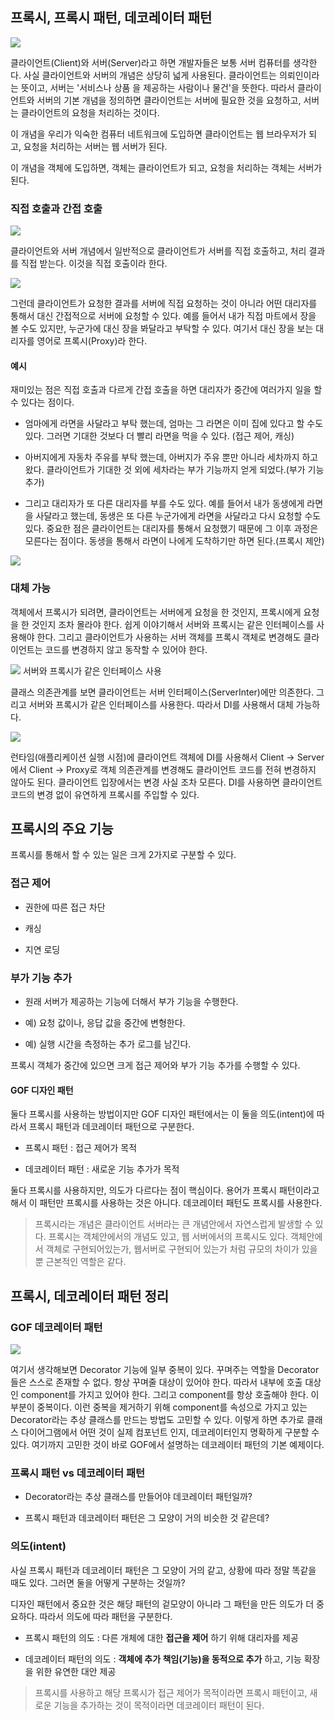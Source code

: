## 프록시, 프록시 패턴, 데코레이터 패턴

![](https://s3.us-west-2.amazonaws.com/secure.notion-static.com/13fe34e8-85c6-489d-8934-04d8cedd0652/%E1%84%89%E1%85%B3%E1%84%8F%E1%85%B3%E1%84%85%E1%85%B5%E1%86%AB%E1%84%89%E1%85%A3%E1%86%BA_2021-12-11_%E1%84%8B%E1%85%A9%E1%84%92%E1%85%AE_1.22.17.png?X-Amz-Algorithm=AWS4-HMAC-SHA256&X-Amz-Content-Sha256=UNSIGNED-PAYLOAD&X-Amz-Credential=AKIAT73L2G45EIPT3X45%2F20211211%2Fus-west-2%2Fs3%2Faws4_request&X-Amz-Date=20211211T042650Z&X-Amz-Expires=86400&X-Amz-Signature=e75bbf4c041b36ab816bda5035a753fc73a2ca548bac6d23f252a8912645141e&X-Amz-SignedHeaders=host&response-content-disposition=filename%20%3D%22%25E1%2584%2589%25E1%2585%25B3%25E1%2584%258F%25E1%2585%25B3%25E1%2584%2585%25E1%2585%25B5%25E1%2586%25AB%25E1%2584%2589%25E1%2585%25A3%25E1%2586%25BA%25202021-12-11%2520%25E1%2584%258B%25E1%2585%25A9%25E1%2584%2592%25E1%2585%25AE%25201.22.17.png%22&x-id=GetObject)

클라이언트(Client)와 서버(Server)라고 하면 개발자들은 보통 서버 컴퓨터를 생각한다.
사실 클라이언트와 서버의 개념은 상당히 넓게 사용된다. 클라이언트는 의뢰인이라는 뜻이고, 서버는 '서비스나 상품
을 제공하는 사람이나 물건'을 뜻한다. 따라서 클라이언트와 서버의 기본 개념을 정의하면 클라이언트는 서버에 필요한 것을 요청하고,
서버는 클라이언트의 요청을 처리하는 것이다.

이 개념을 우리가 익숙한 컴퓨터 네트워크에 도입하면 클라이언트는 웹 브라우저가 되고, 요청을 처리하는 서버는 웹 서버가 된다.

이 개념을 객체에 도입하면, 객체는 클라이언트가 되고, 요청을 처리하는 객체는 서버가 된다.

### 직접 호출과 간접 호출

![](https://s3.us-west-2.amazonaws.com/secure.notion-static.com/056f329a-f3ca-4f3f-b1cb-b6f764cae6e3/%E1%84%89%E1%85%B3%E1%84%8F%E1%85%B3%E1%84%85%E1%85%B5%E1%86%AB%E1%84%89%E1%85%A3%E1%86%BA_2021-12-11_%E1%84%8B%E1%85%A9%E1%84%92%E1%85%AE_1.35.58.png?X-Amz-Algorithm=AWS4-HMAC-SHA256&X-Amz-Content-Sha256=UNSIGNED-PAYLOAD&X-Amz-Credential=AKIAT73L2G45EIPT3X45%2F20211211%2Fus-west-2%2Fs3%2Faws4_request&X-Amz-Date=20211211T044057Z&X-Amz-Expires=86400&X-Amz-Signature=a2dd1e04206d2101a2ba29a3c8026ff85f97fef1a0a722acdfbd395535360730&X-Amz-SignedHeaders=host&response-content-disposition=filename%20%3D%22%25E1%2584%2589%25E1%2585%25B3%25E1%2584%258F%25E1%2585%25B3%25E1%2584%2585%25E1%2585%25B5%25E1%2586%25AB%25E1%2584%2589%25E1%2585%25A3%25E1%2586%25BA%25202021-12-11%2520%25E1%2584%258B%25E1%2585%25A9%25E1%2584%2592%25E1%2585%25AE%25201.35.58.png%22&x-id=GetObject)

클라이언트와 서버 개념에서 일반적으로 클라이언트가 서버를 직접 호출하고, 처리 결과를 직접 받는다.
이것을 직접 호출이라 한다.

![](https://s3.us-west-2.amazonaws.com/secure.notion-static.com/618aa07e-6a2e-42fa-86e2-5e0bf657d6c3/%E1%84%89%E1%85%B3%E1%84%8F%E1%85%B3%E1%84%85%E1%85%B5%E1%86%AB%E1%84%89%E1%85%A3%E1%86%BA_2021-12-11_%E1%84%8B%E1%85%A9%E1%84%92%E1%85%AE_1.36.04.png?X-Amz-Algorithm=AWS4-HMAC-SHA256&X-Amz-Content-Sha256=UNSIGNED-PAYLOAD&X-Amz-Credential=AKIAT73L2G45EIPT3X45%2F20211211%2Fus-west-2%2Fs3%2Faws4_request&X-Amz-Date=20211211T044122Z&X-Amz-Expires=86400&X-Amz-Signature=bc20d2039b7ff24d0e4bc8b47e676fce7bd35467b933828abbc4dcb9d61f0629&X-Amz-SignedHeaders=host&response-content-disposition=filename%20%3D%22%25E1%2584%2589%25E1%2585%25B3%25E1%2584%258F%25E1%2585%25B3%25E1%2584%2585%25E1%2585%25B5%25E1%2586%25AB%25E1%2584%2589%25E1%2585%25A3%25E1%2586%25BA%25202021-12-11%2520%25E1%2584%258B%25E1%2585%25A9%25E1%2584%2592%25E1%2585%25AE%25201.36.04.png%22&x-id=GetObject)

그런데 클라이언트가 요청한 결과를 서버에 직접 요청하는 것이 아니라 어떤 대리자를 통해서 대신 간접적으로 서버에 요청할 수 있다.
예를 들어서 내가 직접 마트에서 장을 볼 수도 있지만, 누군가에 대신 장을 봐달라고 부탁할 수 있다.
여기서 대신 장을 보는 대리자를 영어로 프록시(Proxy)라 한다.

#### 예시

재미있는 점은 직접 호출과 다르게 간접 호출을 하면 대리자가 중간에 여러가지 일을 할 수 있다는 점이다.

- 엄마에게 라면을 사달라고 부탁 했는데, 엄마는 그 라면은 이미 집에 있다고 할 수도 있다. 그러면 기대한 것보다 더 빨리 라면을 먹을 수 있다.
(접근 제어, 캐싱)

- 아버지에게 자동차 주유를 부탁 했는데, 아버지가 주유 뿐만 아니라 세차까지 하고 왔다. 클라이언트가 기대한 것 외에 세차라는 부가 
기능까지 얻게 되었다.(부가 기능 추가)

- 그리고 대리자가 또 다른 대리자를 부를 수도 있다. 예를 들어서 내가 동생에게 라면을 사달라고 했는데, 
동생은 또 다른 누군가에게 라면을 사달라고 다시 요청할 수도 있다. 중요한 점은 클라이언트는 대리자를 통해서 요청했기 때문에 그 이후 과정은 모른다는 점이다.
동생을 통해서 라면이 나에게 도착하기만 하면 된다.(프록시 제안)

![](https://s3.us-west-2.amazonaws.com/secure.notion-static.com/33b10f77-a8ba-4e87-be29-d34513007b3b/%E1%84%89%E1%85%B3%E1%84%8F%E1%85%B3%E1%84%85%E1%85%B5%E1%86%AB%E1%84%89%E1%85%A3%E1%86%BA_2021-12-11_%E1%84%8B%E1%85%A9%E1%84%92%E1%85%AE_1.36.10.png?X-Amz-Algorithm=AWS4-HMAC-SHA256&X-Amz-Content-Sha256=UNSIGNED-PAYLOAD&X-Amz-Credential=AKIAT73L2G45EIPT3X45%2F20211211%2Fus-west-2%2Fs3%2Faws4_request&X-Amz-Date=20211211T044146Z&X-Amz-Expires=86400&X-Amz-Signature=13c546ea27e77e621cc725e8549a63deae34788078158d85de3f5575aa9649a4&X-Amz-SignedHeaders=host&response-content-disposition=filename%20%3D%22%25E1%2584%2589%25E1%2585%25B3%25E1%2584%258F%25E1%2585%25B3%25E1%2584%2585%25E1%2585%25B5%25E1%2586%25AB%25E1%2584%2589%25E1%2585%25A3%25E1%2586%25BA%25202021-12-11%2520%25E1%2584%258B%25E1%2585%25A9%25E1%2584%2592%25E1%2585%25AE%25201.36.10.png%22&x-id=GetObject)

### 대체 가능

객체에서 프록시가 되려면, 클라이언트는 서버에게 요청을 한 것인지, 프록시에게 요청을 한 것인지 조차 몰라야 한다.
쉽게 이야기해서 서버와 프록시는 같은 인터페이스를 사용해야 한다. 그리고 클라이언트가 사용하는 서버 객체를 
프록시 객체로 변경해도 클라이언트는 코드를 변경하지 않고 동작할 수 있어야 한다.


![](https://s3.us-west-2.amazonaws.com/secure.notion-static.com/61a37562-3aa9-41c3-b1a0-16f14f60e377/%E1%84%89%E1%85%B3%E1%84%8F%E1%85%B3%E1%84%85%E1%85%B5%E1%86%AB%E1%84%89%E1%85%A3%E1%86%BA_2021-12-11_%E1%84%8B%E1%85%A9%E1%84%92%E1%85%AE_7.52.59.png?X-Amz-Algorithm=AWS4-HMAC-SHA256&X-Amz-Content-Sha256=UNSIGNED-PAYLOAD&X-Amz-Credential=AKIAT73L2G45EIPT3X45%2F20211211%2Fus-west-2%2Fs3%2Faws4_request&X-Amz-Date=20211211T105719Z&X-Amz-Expires=86400&X-Amz-Signature=0f4305be9bac79392402f712c068ea81657a6d055a8f5782657bebe70bcc981a&X-Amz-SignedHeaders=host&response-content-disposition=filename%20%3D%22%25E1%2584%2589%25E1%2585%25B3%25E1%2584%258F%25E1%2585%25B3%25E1%2584%2585%25E1%2585%25B5%25E1%2586%25AB%25E1%2584%2589%25E1%2585%25A3%25E1%2586%25BA%25202021-12-11%2520%25E1%2584%258B%25E1%2585%25A9%25E1%2584%2592%25E1%2585%25AE%25207.52.59.png%22&x-id=GetObject)
서버와 프록시가 같은 인터페이스 사용

클래스 의존관계를 보면 클라이언트는 서버 인터페이스(ServerInter)에만 의존한다. 그리고 서버와 프록시가 같은 인터페이스를 사용한다.
따라서 DI를 사용해서 대체 가능하다.

![](https://s3.us-west-2.amazonaws.com/secure.notion-static.com/ae3cb284-0d8c-4fbd-b5c1-256901673c74/%E1%84%89%E1%85%B3%E1%84%8F%E1%85%B3%E1%84%85%E1%85%B5%E1%86%AB%E1%84%89%E1%85%A3%E1%86%BA_2021-12-11_%E1%84%8B%E1%85%A9%E1%84%92%E1%85%AE_7.53.05.png?X-Amz-Algorithm=AWS4-HMAC-SHA256&X-Amz-Content-Sha256=UNSIGNED-PAYLOAD&X-Amz-Credential=AKIAT73L2G45EIPT3X45%2F20211211%2Fus-west-2%2Fs3%2Faws4_request&X-Amz-Date=20211211T105904Z&X-Amz-Expires=86400&X-Amz-Signature=35214ebb9a460cac7f3955a32abfdfcac91ac7a4f46802abb521d877894e61db&X-Amz-SignedHeaders=host&response-content-disposition=filename%20%3D%22%25E1%2584%2589%25E1%2585%25B3%25E1%2584%258F%25E1%2585%25B3%25E1%2584%2585%25E1%2585%25B5%25E1%2586%25AB%25E1%2584%2589%25E1%2585%25A3%25E1%2586%25BA%25202021-12-11%2520%25E1%2584%258B%25E1%2585%25A9%25E1%2584%2592%25E1%2585%25AE%25207.53.05.png%22&x-id=GetObject)

런타임(애플리케이션 실행 시점)에 클라이언트 객체에 DI를 사용해서 Client -> Server 에서 
Client -> Proxy로 객체 의존관계를 변경해도 클라이언트 코드를 전혀 변경하지 않아도 된다. 
클라이언트 입장에서는 변경 사실 조차 모른다.
DI를 사용하면 클라이언트 코드의 변경 없이 유연하게 프록시를 주입할 수 있다.

## 프록시의 주요 기능

프록시를 통해서 할 수 있는 일은 크게 2가지로 구분할 수 있다.

### 접근 제어

- 권한에 따른 접근 차단

- 캐싱

- 지연 로딩

### 부가 기능 추가

- 원래 서버가 제공하는 기능에 더해서 부가 기능을 수행한다.

- 예) 요청 값이나, 응답 값을 중간에 변형한다.

- 예) 실행 시간을 측정하는 추가 로그를 남긴다.

프록시 객체가 중간에 있으면 크게 접근 제어와 부가 기능 추가를 수행할 수 있다.

#### GOF 디자인 패턴

둘다 프록시를 사용하는 방법이지만 GOF 디자인 패턴에서는 이 둘을 의도(intent)에 따라서 프록시 패턴과 데코레이터 패턴으로 구분한다.

- 프록시 패턴 : 접근 제어가 목적

- 데코레이터 패턴 : 새로운 기능 추가가 목적

둘다 프록시를 사용하지만, 의도가 다르다는 점이 핵심이다. 용어가 프록시 패턴이라고 해서 이 패턴만 프록시를 사용하는 것은 아니다.
데코레이터 패턴도 프록시를 사용한다.

> 프록시라는 개념은 클라이언트 서버라는 큰 개념안에서 자연스럽게 발생할 수 있다. 프록시는 객체안에서의 개념도 있고,
>웹 서버에서의 프록시도 있다. 객체안에서 객체로 구현되어있는가, 웹서버로 구현되어 있는가 처럼 규모의 차이가 있을 뿐 근본적인 역할은 같다.

## 프록시, 데코레이터 패턴 정리

### GOF 데코레이터 패턴

![](https://s3.us-west-2.amazonaws.com/secure.notion-static.com/0431d3d6-2899-4309-903e-0b011bb1d957/%E1%84%89%E1%85%B3%E1%84%8F%E1%85%B3%E1%84%85%E1%85%B5%E1%86%AB%E1%84%89%E1%85%A3%E1%86%BA_2021-12-12_%E1%84%8B%E1%85%A9%E1%84%8C%E1%85%A5%E1%86%AB_11.25.06.png?X-Amz-Algorithm=AWS4-HMAC-SHA256&X-Amz-Content-Sha256=UNSIGNED-PAYLOAD&X-Amz-Credential=AKIAT73L2G45EIPT3X45%2F20211212%2Fus-west-2%2Fs3%2Faws4_request&X-Amz-Date=20211212T023337Z&X-Amz-Expires=86400&X-Amz-Signature=c11fef5e112a1a1aa9464d95e3bffafa0fa7f20f22295f642a84fd4cf3f20597&X-Amz-SignedHeaders=host&response-content-disposition=filename%20%3D%22%25E1%2584%2589%25E1%2585%25B3%25E1%2584%258F%25E1%2585%25B3%25E1%2584%2585%25E1%2585%25B5%25E1%2586%25AB%25E1%2584%2589%25E1%2585%25A3%25E1%2586%25BA%25202021-12-12%2520%25E1%2584%258B%25E1%2585%25A9%25E1%2584%258C%25E1%2585%25A5%25E1%2586%25AB%252011.25.06.png%22&x-id=GetObject)

여기서 생각해보면 Decorator 기능에 일부 중복이 있다. 꾸며주는 역할을 Decorator들은 스스로
존재할 수 없다. 항상 꾸며줄 대상이 있어야 한다. 따라서 내부에 호출 대상인 component를 가지고 있어야 한다.
그리고 component를 항상 호출해야 한다. 이 부분이 중복이다. 이런 중복을 제거하기 위해
component를 속성으로 가지고 있는 Decorator라는 추상 클래스를 만드는 방법도 고민할 수 있다.
이렇게 하면 추가로 클래스 다이어그램에서 어떤 것이 실제 컴포넌트 인지, 데코레이터인지 명확하게 구분할 수 있다.
여기까지 고민한 것이 바로 GOF에서 설명하는 데코레이터 패턴의 기본 예제이다.

### 프록시 패턴 vs 데코레이터 패턴

- Decorator라는 추상 클래스를 만들어야 데코레이터 패턴일까?

- 프록시 패턴과 데코레이터 패턴은 그 모양이 거의 비슷한 것 같은데?

### 의도(intent)

사실 프록시 패턴과 데코레이터 패턴은 그 모양이 거의 같고, 상황에 따라 정말 똑같을 때도 있다.
그러면 둘을 어떻게 구분하는 것일까?

디자인 패턴에서 중요한 것은 해당 패턴의 겉모양이 아니라 그 패턴을 만든 의도가 더 중요하다. 따라서 의도에 따라 패턴을 구분한다.

- 프록시 패턴의 의도 : 다른 개체에 대한 **접근을 제어** 하기 위해 대리자를 제공

- 데코레이터 패턴의 의도 : **객체에 추가 책임(기능)을 동적으로 추가** 하고, 기능 확장을 위한 유연한 대안 제공

> 프록시를 사용하고 해당 프록시가 접근 제어가 목적이라면 프록시 패턴이고, 새로운 기능을 추가하는 것이 목적이라면 데코레이터 패턴이 된다.



